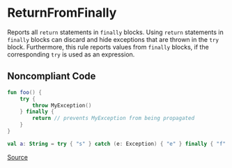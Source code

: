 # ReturnFromFinally

Reports all `return` statements in `finally` blocks.
Using `return` statements in `finally` blocks can discard and hide exceptions that are thrown in the `try` block.
Furthermore, this rule reports values from `finally` blocks, if the corresponding `try` is used as an expression.

## Noncompliant Code

```kotlin
fun foo() {
    try {
        throw MyException()
    } finally {
        return // prevents MyException from being propagated
    }
}

val a: String = try { "s" } catch (e: Exception) { "e" } finally { "f" }
```

[Source](https://detekt.dev/docs/rules/exceptions#returnfromfinally)
